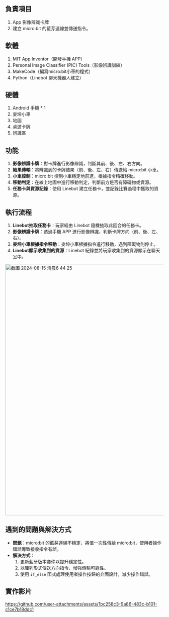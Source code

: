 ## 負責項目

1. App 影像辨識卡牌
2. 建立 micro:bit 的藍芽連線並傳送指令。

## 軟體

1. MIT App Inventor（開發手機 APP）
2. Personal Image Classifier (PIC) Tools（影像辨識訓練）
3. MakeCode（編寫micro:bit小車的程式）
4. Python（Linebot 聊天機器人建立）

## 硬體

1. Android 手機 * 1
2. 麥坤小車
3. 地圖
4. 桌遊卡牌
5. 辨識區

## 功能

1. **影像辨識卡牌**：對卡牌進行影像辨識，判斷其前、後、左、右方向。
2. **結果傳輸**：將辨識到的卡牌結果（前、後、左、右）傳送給 micro:bit 小車。
3. **小車控制**：micro:bit 控制小車穩定地前進，根據指令精確移動。
4. **移動判定**：在線上地圖中進行移動判定，判斷前方是否有障礙物或資源。
5. **任務卡與資源記錄**：使用 Linebot 建立任務卡，並記錄比賽過程中獲取的資源。

## 執行流程

1. **Linebot抽取任務卡**：玩家經由 Linebot 隨機抽取此回合的任務卡。
2. **影像辨識卡牌**：透過手機 APP 進行影像辨識，判斷卡牌方向（前、後、左、右）。
3. **麥坤小車根據指令移動**：麥坤小車根據指令進行移動，遇到障礙物則停止。
4. **Linebot顯示收集到的資源**：Linebot 紀錄並將玩家收集到的資源顯示在聊天室中。

<img width="800" alt="截圖 2024-08-15 清晨6 44 25" src="https://github.com/user-attachments/assets/df7784af-c57f-40bd-9ed5-b55d869802ef">

## 遇到的問題與解決方式

- **問題**：micro:bit 的藍芽連線不穩定，將值一次性傳給 micro:bit，使用者操作錯誤導致接收指令有誤。
- **解決方式**：
  1. 更新藍牙版本套件以提升穩定性。
  2. 以陣列形式傳送方向指令，增強傳輸可靠性。
  3. 使用 `if_else` 函式處理使用者操作按鈕的介面設計，減少操作錯誤。

## 實作影片
https://github.com/user-attachments/assets/1bc258c3-9a86-483c-b101-c1ce7b18ddc1

